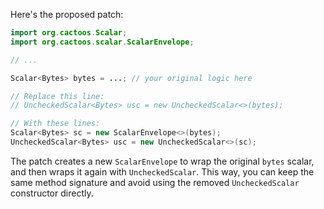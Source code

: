 Here's the proposed patch:

```java
import org.cactoos.Scalar;
import org.cactoos.scalar.ScalarEnvelope;

// ...

Scalar<Bytes> bytes = ...; // your original logic here

// Replace this line:
// UncheckedScalar<Bytes> usc = new UncheckedScalar<>(bytes);

// With these lines:
Scalar<Bytes> sc = new ScalarEnvelope<>(bytes);
UncheckedScalar<Bytes> usc = new UncheckedScalar<>(sc);
```

The patch creates a new `ScalarEnvelope` to wrap the original `bytes` scalar, and then wraps it again with `UncheckedScalar`. This way, you can keep the same method signature and avoid using the removed `UncheckedScalar` constructor directly.